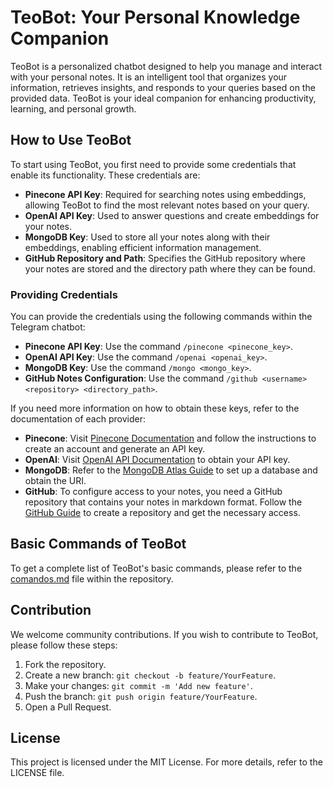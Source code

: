 # TeoBot: Your Personal Knowledge Companion

TeoBot is a personalized chatbot designed to help you manage and interact with your personal notes. It is an intelligent tool that organizes your information, retrieves insights, and responds to your queries based on the provided data. TeoBot is your ideal companion for enhancing productivity, learning, and personal growth.

## How to Use TeoBot

To start using TeoBot, you first need to provide some credentials that enable its functionality. These credentials are:

- **Pinecone API Key**: Required for searching notes using embeddings, allowing TeoBot to find the most relevant notes based on your query.
- **OpenAI API Key**: Used to answer questions and create embeddings for your notes.
- **MongoDB Key**: Used to store all your notes along with their embeddings, enabling efficient information management.
- **GitHub Repository and Path**: Specifies the GitHub repository where your notes are stored and the directory path where they can be found.

### Providing Credentials

You can provide the credentials using the following commands within the Telegram chatbot:

- **Pinecone API Key**: Use the command `/pinecone <pinecone_key>`.
- **OpenAI API Key**: Use the command `/openai <openai_key>`.
- **MongoDB Key**: Use the command `/mongo <mongo_key>`.
- **GitHub Notes Configuration**: Use the command `/github <username> <repository> <directory_path>`.

If you need more information on how to obtain these keys, refer to the documentation of each provider:

- **Pinecone**: Visit [Pinecone Documentation](https://docs.pinecone.io/) and follow the instructions to create an account and generate an API key.
- **OpenAI**: Visit [OpenAI API Documentation](https://platform.openai.com/docs/api-reference/authentication) to obtain your API key.
- **MongoDB**: Refer to the [MongoDB Atlas Guide](https://www.mongodb.com/docs/atlas/getting-started/) to set up a database and obtain the URI.
- **GitHub**: To configure access to your notes, you need a GitHub repository that contains your notes in markdown format. Follow the [GitHub Guide](https://docs.github.com/en/get-started) to create a repository and get the necessary access.

## Basic Commands of TeoBot

To get a complete list of TeoBot's basic commands, please refer to the [comandos.md](https://github.com/TeoEchavarria/TeoBotProject/blob/master/src/documents/comands.md) file within the repository.

## Contribution

We welcome community contributions. If you wish to contribute to TeoBot, please follow these steps:

1. Fork the repository.
2. Create a new branch: `git checkout -b feature/YourFeature`.
3. Make your changes: `git commit -m 'Add new feature'`.
4. Push the branch: `git push origin feature/YourFeature`.
5. Open a Pull Request.

## License

This project is licensed under the MIT License. For more details, refer to the LICENSE file.